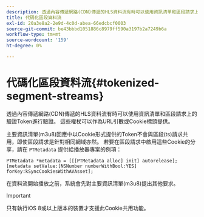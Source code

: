 ```yaml
---
description: 透過內容傳遞網路(CDN)傳遞的HLS資料流有時可以使用資訊清單和區段請求上的驗證Token進行驗證。 這些權杖可以作為URL引數或Cookie標頭提供。
title: 代碼化區段資料流
exl-id: 20a3e8a2-2e9d-4c0d-abea-66edcbcf0003
source-git-commit: be43bbbd1051886c8979ff590a3197b2a7249b6a
workflow-type: tm+mt
source-wordcount: '159'
ht-degree: 0%

---
```


# 代碼化區段資料流{#tokenized-segment-streams}

透過內容傳遞網路(CDN)傳遞的HLS資料流有時可以使用資訊清單和區段請求上的驗證Token進行驗證。 這些權杖可以作為URL引數或Cookie標頭提供。

主要資訊清單(m3u8)回應中以Cookie形式提供的Token不會與區段(ts)請求共用，即使區段請求是針對相同網域亦然。 若要在區段請求中啟用這些Cookie的分享，請在 `PTMetadata` 提供給播放器專案的例項： 

```
PTMetadata *metadata = [[[PTMetadata alloc] init] autorelease]; 
[metadata setValue:[NSNumber numberWithBool:YES] forKey:kSyncCookiesWithAVAsset]; 
```

在資料流開始播放之前，系統會先對主要資訊清單(m3u8)提出其他要求。

>[!IMPORTANT]
>
>只有執行iOS 8或以上版本的裝置才支援此Cookie共用功能。
